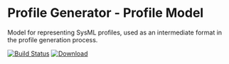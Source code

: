 # Profile Generator - Profile Model
Model for representing SysML profiles, used as an intermediate format in the profile generation process.

[![Build Status](https://travis-ci.org/JPL-IMCE/gov.nasa.jpl.imce.profileGenerator.model.profile.svg?branch=master)](https://travis-ci.org/JPL-IMCE/gov.nasa.jpl.imce.profileGenerator.model.profile) [ ![Download](https://api.bintray.com/packages/jpl-imce/gov.nasa.jpl.imce/gov.nasa.jpl.imce.profileGenerator.model.profile/images/download.svg) ](https://bintray.com/jpl-imce/gov.nasa.jpl.imce/gov.nasa.jpl.imce.profileGenerator.model.profile/_latestVersion)
